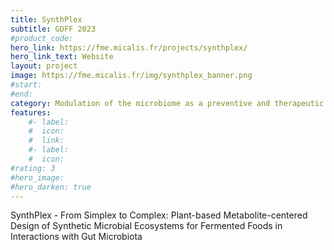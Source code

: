 ```yaml
---
title: SynthPlex 
subtitle: GDFF 2023
#product_code: 
hero_link: https://fme.micalis.fr/projects/synthplex/
hero_link_text: Website
layout: project
image: https://fme.micalis.fr/img/synthplex_banner.png
#start:
#end: 
category: Modulation of the microbiome as a preventive and therapeutic lever and Nutritional interventions
features:
    #- label: 
    #  icon: 
    #  link: 
    #- label: 
    #  icon: 
#rating: 3
#hero_image: 
#hero_darken: true
---
```


SynthPlex - From Simplex to Complex: Plant-based Metabolite-centered Design of Synthetic Microbial Ecosystems for Fermented Foods in Interactions with Gut Microbiota
